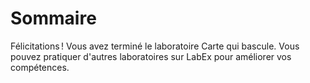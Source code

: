 # Sommaire

Félicitations ! Vous avez terminé le laboratoire Carte qui bascule. Vous pouvez pratiquer d'autres laboratoires sur LabEx pour améliorer vos compétences.
